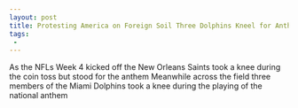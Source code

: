 ```yaml
---
layout: post
title: Protesting America on Foreign Soil Three Dolphins Kneel for Anthem in London Saints Kneel for Coin Toss But Stand for Anthem
tags:
 -
---
```

As the NFLs Week 4 kicked off the New Orleans Saints took a knee during the coin toss but stood for the anthem Meanwhile across the field three members of the Miami Dolphins took a knee during the playing of the national anthem
